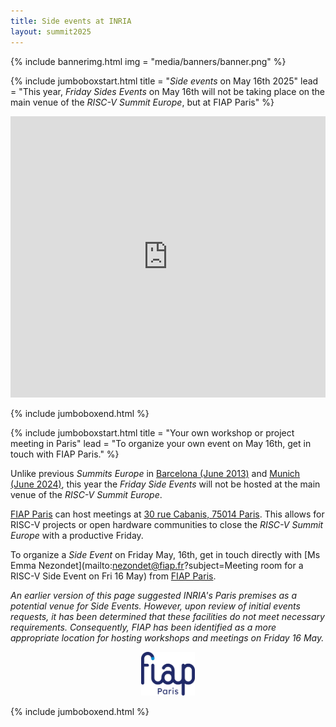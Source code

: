 ```yaml
---
title: Side events at INRIA
layout: summit2025
---
```


{% include bannerimg.html
    img = "media/banners/banner.png"
%}

{% include jumboboxstart.html
	title = "*Side events* on May 16th 2025"
	lead = "This year, *Friday Sides Events* on May 16th will not be taking place on the main venue of the *RISC-V Summit Europe*, but at FIAP Paris"
%}

<iframe src="https://www.google.com/maps/embed?pb=!1m18!1m12!1m3!1d7517.091614952042!2d2.339818999305587!3d48.82891195811259!2m3!1f0!2f0!3f0!3m2!1i1024!2i768!4f13.1!3m3!1m2!1s0x47e671bc17c61afb%3A0x189e78ebb0a8e7b4!2sFIAP%20Paris!5e1!3m2!1sfr!2sfr!4v1741629011283!5m2!1sfr!2sfr" width="100%" height="450" style="border:0;" allowfullscreen="" loading="lazy" referrerpolicy="no-referrer-when-downgrade"></iframe>

{% include jumboboxend.html %}

{% include jumboboxstart.html
	title = "Your own workshop or project meeting in Paris"
	lead = "To organize your own event on May 16th, get in touch with FIAP Paris."
%}

Unlike previous *Summits Europe* in [Barcelona (June
2013)](https://riscv-europe.org/summit/2023/side-events) and [Munich
(June 2024)](https://riscv-europe.org/summit/2024/sideevents), this
year the *Friday Side Events* will not be hosted at the main
venue of the *RISC-V Summit Europe*.

[FIAP Paris](https://www.fiap.paris/en) can host meetings at [30 rue
Cabanis, 75014
Paris](https://maps.app.goo.gl/xgC3pgiuuqeUmN3S6). This
allows for RISC-V projects or open hardware communities to close the
*RISC-V Summit Europe* with a productive Friday.

To organize a *Side Event* on Friday May, 16th, get in touch directly with [Ms
Emma Nezondet](mailto:nezondet@fiap.fr?subject=Meeting room for a RISC-V Side Event on Fri 16 May)
from [FIAP Paris](https://www.fiap.paris/en).

*An earlier version of this page suggested INRIA's Paris premises as
a potential venue for Side Events. However, upon review of initial
events requests, it has been determined that these facilities do not
meet necessary requirements. Consequently, FIAP has been identified
as a more appropriate location for hosting workshops and meetings on
Friday 16 May.*

<p align="center"><a href="https://www.fiap.paris/en"><img src="media/logos/FIAP.svg" alt="FIAP" height="70"></a></p>

{% include jumboboxend.html %}
